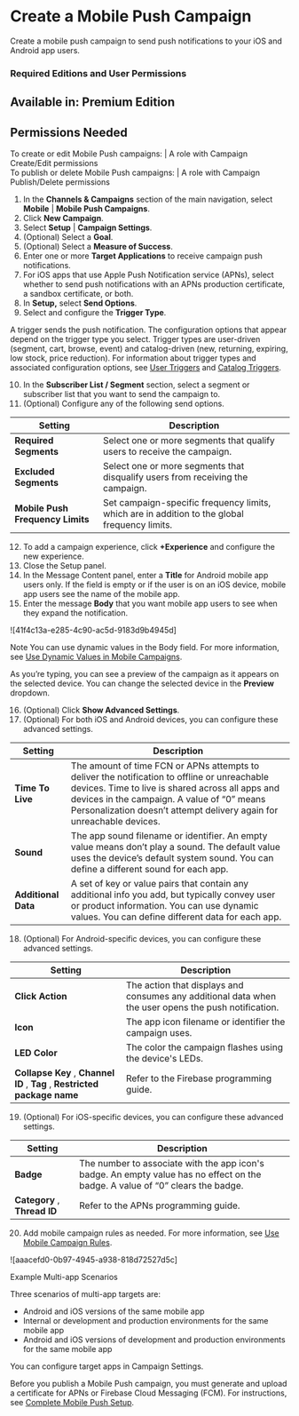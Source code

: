 

# Create a Mobile Push Campaign

Create a mobile push campaign to send push notifications to your iOS and
Android app users.

### Required Editions and User Permissions

Available in: Premium Edition  
---  
  
  

Permissions Needed  
---  
To create or edit Mobile Push campaigns: | A role with Campaign Create/Edit permissions  
To publish or delete Mobile Push campaigns: | A role with Campaign Publish/Delete permissions  
  
  1. In the **Channels & Campaigns** section of the main navigation, select **Mobile** | **Mobile Push Campaigns**.
  2. Click **New Campaign**.
  3. Select **Setup** | **Campaign Settings**.
  4. (Optional) Select a **Goal**.
  5. (Optional) Select a **Measure of Success**.
  6. Enter one or more **Target Applications** to receive campaign push notifications.
  7. For iOS apps that use Apple Push Notification service (APNs), select whether to send push notifications with an APNs production certificate, a sandbox certificate, or both.
  8. In **Setup,** select **Send Options**.
  9. Select and configure the **Trigger Type**. 

A trigger sends the push notification. The configuration options that appear
depend on the trigger type you select. Trigger types are user-driven (segment,
cart, browse, event) and catalog-driven (new, returning, expiring, low stock,
price reduction). For information about trigger types and associated
configuration options, see [User
Triggers](https://help.salesforce.com/s/articleView?id=sf.mc_pers_triggered_campaign_trigger_types_user.htm&language=en_US&type=5
"A user trigger activates a campaign based on user behavior.") and [Catalog
Triggers](https://help.salesforce.com/s/articleView?id=sf.mc_pers_triggered_campaign_trigger_types_catalog.htm&language=en_US&type=5
"A catalog trigger activates a campaign based on updates or changes to item
data in your catalog. The trigger activates after a change in your catalog,
but what drives the trigger is the amount of time the user views an item
before the catalog change occurs.").

  10. In the **Subscriber List / Segment** section, select a segment or subscriber list that you want to send the campaign to.
  11. (Optional) Configure any of the following send options.

Setting | Description  
---|---  
**Required Segments** | Select one or more segments that qualify users to receive the campaign.  
**Excluded Segments** | Select one or more segments that disqualify users from receiving the campaign.  
**Mobile Push Frequency Limits** | Set campaign-specific frequency limits, which are in addition to the global frequency limits.  
  
  12. To add a campaign experience, click **+Experience** and configure the new experience.
  13. Close the Setup panel.
  14. In the Message Content panel, enter a **Title** for Android mobile app users only. If the field is empty or if the user is on an iOS device, mobile app users see the name of the mobile app.
  15. Enter the message **Body** that you want mobile app users to see when they expand the notification. 

![41f4c13a-e285-4c90-ac5d-9183d9b4945d]

Note You can use dynamic values in the Body field. For more information, see
[Use Dynamic Values in Mobile
Campaigns](https://help.salesforce.com/s/articleView?id=sf.mc_pers_mobile_campaign_dynamic_values.htm&language=en_US&type=5
"You can add dynamic values, such as the mobile app user’s name, location, and
email, to all mobile campaign types.").

As you’re typing, you can see a preview of the campaign as it appears on the
selected device. You can change the selected device in the **Preview**
dropdown.

  16. (Optional) Click **Show Advanced Settings**.
  17. (Optional) For both iOS and Android devices, you can configure these advanced settings.

Setting | Description  
---|---  
**Time To Live** | The amount of time FCN or APNs attempts to deliver the notification to offline or unreachable devices. Time to live is shared across all apps and devices in the campaign. A value of “0” means Personalization doesn’t attempt delivery again for unreachable devices.  
**Sound** | The app sound filename or identifier. An empty value means don’t play a sound. The default value uses the device’s default system sound. You can define a different sound for each app.  
**Additional Data** | A set of key or value pairs that contain any additional info you add, but typically convey user or product information. You can use dynamic values. You can define different data for each app.  
  
  18. (Optional) For Android-specific devices, you can configure these advanced settings.

Setting | Description  
---|---  
**Click Action** | The action that displays and consumes any additional data when the user opens the push notification.  
**Icon** | The app icon filename or identifier the campaign uses.  
**LED Color** | The color the campaign flashes using the device's LEDs.  
**Collapse Key** , **Channel ID** , **Tag** , **Restricted package name** | Refer to the Firebase programming guide.  
  
  19. (Optional) For iOS-specific devices, you can configure these advanced settings.

Setting | Description  
---|---  
**Badge** | The number to associate with the app icon's badge. An empty value has no effect on the badge. A value of “0” clears the badge.  
**Category** , **Thread ID** | Refer to the APNs programming guide.  
  
  20. Add mobile campaign rules as needed. For more information, see [Use Mobile Campaign Rules](https://help.salesforce.com/s/articleView?id=sf.mc_pers_mobile_campaign_rules.htm&language=en_US&type=5 "A critical part of a good personalization strategy is giving mobile app users information related to what they’re doing or feeling in the moment. Use campaign, experience, and message rules to deliver your message to the right person at the best time for them.").

![aaacefd0-0b97-4945-a938-818d72527d5c]

Example Multi-app Scenarios

Three scenarios of multi-app targets are:

  * Android and iOS versions of the same mobile app
  * Internal or development and production environments for the same mobile app
  * Android and iOS versions of development and production environments for the same mobile app

You can configure target apps in Campaign Settings.

Before you publish a Mobile Push campaign, you must generate and upload a
certificate for APNs or Firebase Cloud Messaging (FCM). For instructions, see
[Complete Mobile Push
Setup](https://help.salesforce.com/s/articleView?id=sf.mc_pers_mobile_campaign_push_setup.htm&language=en_US&type=5
"Before you publish a Mobile Push campaign, you must generate and upload a
certificate for Apple Push Notification service \(APNs\) or Firebase Cloud
Messaging \(FCM\). If you enter credentials for both APNs and FCM, you must
pick one when you add the app to a Mobile Push campaign. To prevent duplicate
notifications, Personalization only sends to one platform.").

